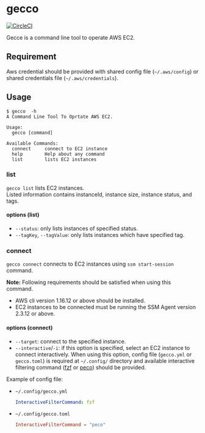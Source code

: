 # gecco

[![CircleCI](https://circleci.com/gh/ytakahashi/gecco.svg?style=shield&circle-token=262d744aaef58be4ebb8ba75d6d4f2d8c0b2c14a)](https://circleci.com/gh/ytakahashi/gecco)

Gecce is a command line tool to operate AWS EC2.

## Requirement

Aws credential should be provided with shared config file (`~/.aws/config`) or shared credentials file (`~/.aws/credentials`).

## Usage

```shell
$ gecco  -h
A Command Line Tool To Oprtate AWS EC2.

Usage:
  gecco [command]

Available Commands:
  connect     connect to EC2 instance
  help        Help about any command
  list        lists EC2 instances
```

### list

`gecco list` lists EC2 instances.  
Listed information contains instanceId, instance size, instance status, and tags.

#### options (list)

- `--status`: only lists instances of specified status.
- `--tagKey`, `--tagValue`: only lists instances which have specified tag.

### connect

`gecco connect` connects to EC2 instances using `ssm start-session` command.  

**Note:** Following requirements should be satisfied when using this command.

- AWS cli version 1.16.12 or above should be installed.
- EC2 instances to be connected must be running the SSM Agent version 2.3.12 or above.

#### options (connect)

- `--target`: connect to the specified instance.
- `--interactive`/`-i`: if this option is specified, select an EC2 instance to connect interactively. When using this option, config file (`gecco.yml` or `gecco.toml`) is required at `~/.config/` directory and available interactive filtering command ([fzf](https://github.com/junegunn/fzf) or [peco](https://github.com/peco/peco)) should be provided.

Example of config file:

- `~/.config/gecco.yml`

  ```yaml
  InteractiveFilterCommand: fzf
  ```

- `~/.config/gecco.toml`

  ```toml
  InteractiveFilterCommand = "peco"
  ```
